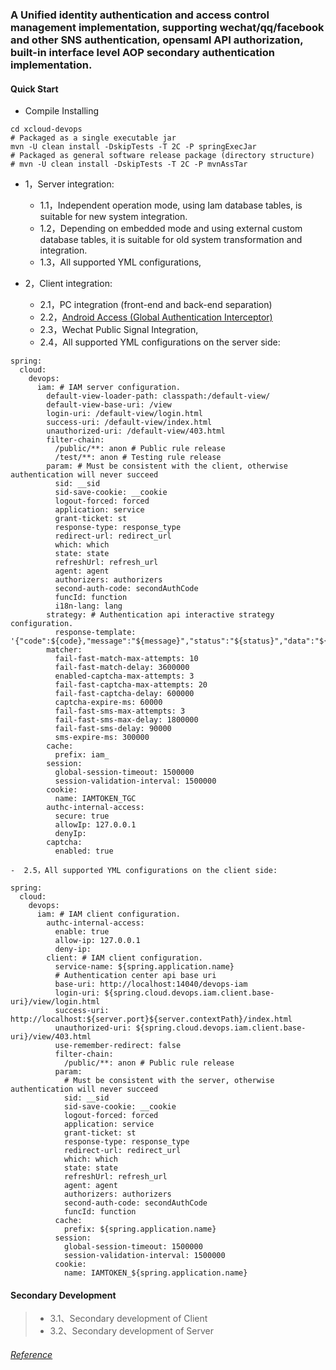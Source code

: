 ### A Unified identity authentication and access control management implementation, supporting wechat/qq/facebook and other SNS authentication, opensaml API authorization, built-in interface level AOP secondary authentication implementation.

#### Quick Start
- Compile Installing

```
cd xcloud-devops
# Packaged as a single executable jar
mvn -U clean install -DskipTests -T 2C -P springExecJar
# Packaged as general software release package (directory structure)
# mvn -U clean install -DskipTests -T 2C -P mvnAssTar
```


- 1，Server integration:
    - 1.1，Independent operation mode, using Iam database tables, is suitable for new system integration.
    - 1.2，Depending on embedded mode and using external custom database tables, it is suitable for old system transformation and integration.
    - 1.3，All supported YML configurations,

- 2，Client integration:
    - 2.1，PC integration (front-end and back-end separation)
    - 2.2，[Android Access (Global Authentication Interceptor)](super-devops-iam-example/src/main/java/com/wl4g/devops/iam/example/android/AndroidIamUserCoordinator.java)
	- 2.3，Wechat Public Signal Integration,
	- 2.4，All supported YML configurations on the server side:
```
spring:
  cloud:
    devops:
      iam: # IAM server configuration.
        default-view-loader-path: classpath:/default-view/
        default-view-base-uri: /view
        login-uri: /default-view/login.html
        success-uri: /default-view/index.html
        unauthorized-uri: /default-view/403.html
        filter-chain: 
          /public/**: anon # Public rule release
          /test/**: anon # Testing rule release
        param: # Must be consistent with the client, otherwise authentication will never succeed
          sid: __sid
          sid-save-cookie: __cookie
          logout-forced: forced
          application: service
          grant-ticket: st
          response-type: response_type
          redirect-url: redirect_url
          which: which
          state: state
          refreshUrl: refresh_url
          agent: agent
          authorizers: authorizers
          second-auth-code: secondAuthCode
          funcId: function
          i18n-lang: lang
        strategy: # Authentication api interactive strategy configuration.
          response-template: '{"code":${code},"message":"${message}","status":"${status}","data":"${data}"}'
        matcher:
          fail-fast-match-max-attempts: 10
          fail-fast-match-delay: 3600000
          enabled-captcha-max-attempts: 3
          fail-fast-captcha-max-attempts: 20
          fail-fast-captcha-delay: 600000
          captcha-expire-ms: 60000
          fail-fast-sms-max-attempts: 3
          fail-fast-sms-max-delay: 1800000
          fail-fast-sms-delay: 90000
          sms-expire-ms: 300000
        cache:
          prefix: iam_
        session:
          global-session-timeout: 1500000
          session-validation-interval: 1500000
        cookie:
          name: IAMTOKEN_TGC
        authc-internal-access:
          secure: true
          allowIp: 127.0.0.1
          denyIp:
        captcha:
          enabled: true
```
	-  2.5，All supported YML configurations on the client side:
```
spring:
  cloud:
    devops:
      iam: # IAM client configuration.
        authc-internal-access:
          enable: true
          allow-ip: 127.0.0.1
          deny-ip: 
        client: # IAM client configuration.
          service-name: ${spring.application.name}
          # Authentication center api base uri
          base-uri: http://localhost:14040/devops-iam
          login-uri: ${spring.cloud.devops.iam.client.base-uri}/view/login.html
          success-uri: http://localhost:${server.port}${server.contextPath}/index.html
          unauthorized-uri: ${spring.cloud.devops.iam.client.base-uri}/view/403.html
          use-remember-redirect: false
          filter-chain:
            /public/**: anon # Public rule release
          param:
            # Must be consistent with the server, otherwise authentication will never succeed
            sid: __sid
            sid-save-cookie: __cookie
            logout-forced: forced
            application: service
            grant-ticket: st
            response-type: response_type
            redirect-url: redirect_url
            which: which
            state: state
            refreshUrl: refresh_url
            agent: agent
            authorizers: authorizers
            second-auth-code: secondAuthCode
            funcId: function
          cache:
            prefix: ${spring.application.name}
          session:
            global-session-timeout: 1500000
            session-validation-interval: 1500000
          cookie:
            name: IAMTOKEN_${spring.application.name}
```

#### Secondary Development
> * 3.1、Secondary development of Client
> * 3.2、Secondary development of Server

###### [Reference](https://www.zybuluo.com/mdeditor)